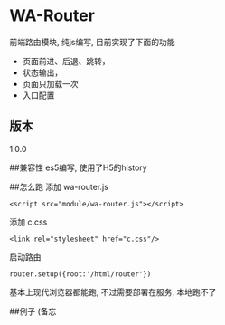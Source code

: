 # WA-Router
前端路由模块, 纯js编写, 目前实现了下面的功能
 * 页面前进、后退、跳转，
 * 状态输出，
 * 页面只加载一次
 * 入口配置

## 版本
1.0.0 

##兼容性
es5编写, 使用了H5的history

##怎么跑
添加 wa-router.js
```
<script src="module/wa-router.js"></script>
```
添加 c.css
```
<link rel="stylesheet" href="c.css"/>
```
启动路由
```
router.setup({root:'/html/router'})
```

基本上现代浏览器都能跑, 不过需要部署在服务, 本地跑不了

##例子 (备忘

